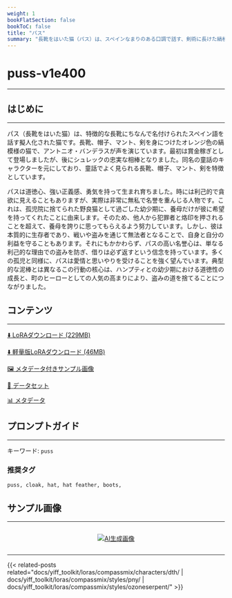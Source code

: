```yaml
---
weight: 1
bookFlatSection: false
bookToC: false
title: "パス"
summary: "長靴をはいた猫（パス）は、スペインなまりのある口調で話す、剣術に長けた縞模様の茶トラ猫で、魅力的な性格と「かわいい目」で敵を惑わすことで知られています。"
---
```


<!--markdownlint-disable MD025 MD033 -->

# puss-v1e400

---

## はじめに

---

パス（長靴をはいた猫）は、特徴的な長靴にちなんで名付けられたスペイン語を話す擬人化された猫です。長靴、帽子、マント、剣を身につけたオレンジ色の縞模様の猫で、アントニオ・バンデラスが声を演じています。最初は賞金稼ぎとして登場しましたが、後にシュレックの忠実な相棒となりました。同名の童話のキャラクターを元にしており、童話でよく見られる長靴、帽子、マント、剣を特徴としています。

パスは道徳心、強い正義感、勇気を持って生まれ育ちました。時には利己的で貪欲に見えることもありますが、実際は非常に無私で名誉を重んじる人物です。これは、孤児院に捨てられた野良猫として過ごした幼少期に、養母だけが彼に希望を持ってくれたことに由来します。そのため、他人から犯罪者と烙印を押されることを超えて、養母を誇りに思ってもらえるよう努力しています。しかし、彼は本質的に生存者であり、戦いや盗みを通じて無法者となることで、自身と自分の利益を守ることもあります。それにもかかわらず、パスの高い名誉心は、単なる利己的な理由での盗みを防ぎ、借りは必ず返すという信念を持っています。多くの孤児と同様に、パスは愛情と思いやりを受けることを強く望んでいます。典型的な泥棒とは異なるこの行動の核心は、ハンプティとの幼少期における道徳性の成長と、町のヒーローとしての人気の高まりにより、盗みの道を捨てることにつながりました。

## コンテンツ

---

[⬇️ LoRAダウンロード (229MB)](https://huggingface.co/k4d3/yiff_toolkit/resolve/main/compass_loras/puss-v1e400/puss-v1e400.safetensors?download=true)

[⬇️ 軽量版LoRAダウンロード (46MB)](https://huggingface.co/k4d3/yiff_toolkit/resolve/main/compass_loras/puss-v1e400/puss-v1e400_frockpt1_th-3.55.safetensors?download=true)

[🖼️ メタデータ付きサンプル画像](https://huggingface.co/k4d3/yiff_toolkit/tree/main/static/puss-compass)

[📐 データセット](https://huggingface.co/datasets/k4d3/furry/tree/main/puss)

[📊 メタデータ](https://huggingface.co/k4d3/yiff_toolkit/raw/main/compass_loras/puss-v1e400/puss-v1e400.json)

## プロンプトガイド

---

キーワード: `puss`

### 推奨タグ

```md
puss, cloak, hat, hat feather, boots,
```

## サンプル画像

---

<div style="display: flex; justify-content: center;">

[![AI生成画像](https://huggingface.co/k4d3/yiff_toolkit/resolve/main/compass_loras/puss-v1e400/puss_000400_01_20240709175442_1.png?download=true)](https://huggingface.co/k4d3/yiff_toolkit/resolve/main/compass_loras/puss-v1e400/puss_000400_01_20240709175442_1.png?download=true)

</div>

---

{{< related-posts related="docs/yiff_toolkit/loras/compassmix/characters/dth/ | docs/yiff_toolkit/loras/compassmix/styles/pny/ | docs/yiff_toolkit/loras/compassmix/styles/ozoneserpent/" >}}
